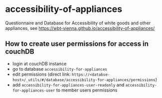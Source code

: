 # accessibility-of-appliances
Questionnaire and Database for Accessibility of white goods and other appliances, see https://wbt-vienna.github.io/accessibility-of-appliances/

## How to create user permissions for access in couchDB
* login at couchDB instance
* go to database `accessibility-for-appliances`
* edit permissions (direct link: `https://<databse-host>/_utils/#/database/accessibility-for-appliances/permissions`)
* add `accessibility-for-appliances-user-readonly` and `accessibility-for-appliances-user` to member users permissions